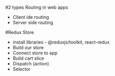 #2 types Routing in web apps
- Client ide routing
- Server side routing

#Redux Store
- install libraries - @reduxjs/toolkit, react-redux
- Build our store
- Connect store to app
- Build cart slice
- Dispatch (action)
- Selector

